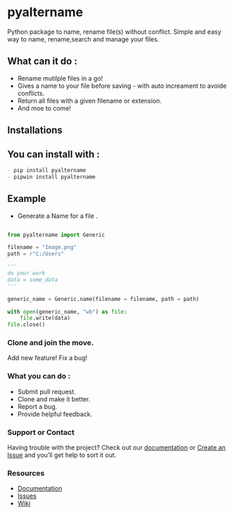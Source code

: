 # pyaltername


Python package to name, rename file(s) without conflict.
Simple and easy way to name, rename,search and manage your files.

## What can it do :

- Rename mutilple files in a go!
- Gives a name to your file before saving - with auto increament to avoide conflicts.
- Return all files with a given filename or extension.
- And moe to come!

## Installations

## You can install with :
```markdown
- pip install pyaltername
- pipwin install pyaltername
```

## Example
- Generate a Name for a file .

```python

from pyaltername import Generic

filename = "Image.png"
path = r"C:/Users"

'''
do your work
data = some_data
'''

generic_name = Generic.name(filename = filename, path = path)

with open(generic_name, "wb") as file:
    file.write(data)
file.close()

```



### Clone and join the move.

Add new feature!
Fix a bug!

### What you can do :

- Submit pull request.
- Clone and make it better.
- Report a bug.
- Provide helpful feedback.


### Support or Contact

Having trouble with the project? Check out our [documentation](https://github.com/Mgregchi/pyaltername/) or [Create an Issue](https://github.com/Mgregchi/pyaltername/issues/) and you’ll get help to sort it out.


### Resources
- [Documentation](https://github.com/Mgregchi/pyaltername/)
- [Issues](https://github.com/Mgregchi/pyaltername/issues/)
- [Wiki](https://github.com/Mgregchi/pyaltername/wiki/)
